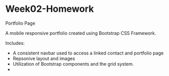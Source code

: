 # Week02-Homework
Portfolio Page

A mobile responsive portfolio created using Bootstrap CSS Framework.

Includes:
  - A consistent navbar used to access a linked contact and portfolio page
  - Repsonive layout and images
  - Utilization of Bootstrap components and the grid system.
  -

